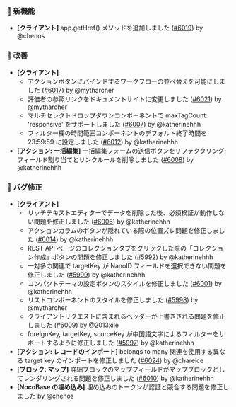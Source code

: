 ### 🎉 新機能

* **[クライアント]** app.getHref() メソッドを追加しました ([#6019](https://github.com/nocobase/nocobase/pull/6019)) by @chenos

### 🚀 改善

* **[クライアント]**
  * アクションボタンにバインドするワークフローの並べ替えを可能にしました ([#6017](https://github.com/nocobase/nocobase/pull/6017)) by @mytharcher
  * 評価者の参照リンクをドキュメントサイトに変更しました ([#6021](https://github.com/nocobase/nocobase/pull/6021)) by @mytharcher
  * マルチセレクトドロップダウンコンポーネントで maxTagCount: 'responsive' をサポートしました ([#6007](https://github.com/nocobase/nocobase/pull/6007)) by @katherinehhh
  * フィルター欄の時間範囲コンポーネントのデフォルト終了時間を 23:59:59 に設定しました ([#6012](https://github.com/nocobase/nocobase/pull/6012)) by @katherinehhh
* **[アクション: 一括編集]** 一括編集フォームの送信ボタンをリファクタリング: フィールド割り当てとリンクルールを削除しました ([#6008](https://github.com/nocobase/nocobase/pull/6008)) by @katherinehhh

### 🐛 バグ修正

* **[クライアント]**
  * リッチテキストエディターでデータを削除した後、必須検証が動作しない問題を修正しました ([#6006](https://github.com/nocobase/nocobase/pull/6006)) by @katherinehhh
  * アクションカラムのボタンが隠れている際の位置ズレ問題を修正しました ([#6014](https://github.com/nocobase/nocobase/pull/6014)) by @katherinehhh
  * REST API ページのコレクションタブをクリックした際の「コレクション作成」ボタンの問題を修正しました ([#5992](https://github.com/nocobase/nocobase/pull/5992)) by @katherinehhh
  * 一対多の関連で targetKey が NanoID フィールドを選択できない問題を修正しました ([#5999](https://github.com/nocobase/nocobase/pull/5999)) by @katherinehhh
  * コンパクトテーマの設定ボタンのスタイルを修正しました ([#6001](https://github.com/nocobase/nocobase/pull/6001)) by @katherinehhh
  * リストコンポーネントのスタイルを修正しました ([#5998](https://github.com/nocobase/nocobase/pull/5998)) by @mytharcher
  * クライアントリクエストに含まれるヘッダーが上書きされる問題を修正しました ([#6009](https://github.com/nocobase/nocobase/pull/6009)) by @2013xile
  * foreignKey, targetKey, sourceKey が中国語文字によるフィルターをサポートするように修正しました ([#5997](https://github.com/nocobase/nocobase/pull/5997)) by @katherinehhh
* **[アクション: レコードのインポート]** belongs to many 関連を使用する異なる target key のインポートを修正しました ([#6024](https://github.com/nocobase/nocobase/pull/6024)) by @chareice
* **[ブロック: マップ]** 詳細ブロックのマップフィールドがマップブロックとしてレンダリングされる問題を修正しました ([#6010](https://github.com/nocobase/nocobase/pull/6010)) by @katherinehhh
* **[NocoBase の埋め込み]** 埋め込みのトークンが認証と競合する問題を修正しました by @chenos
